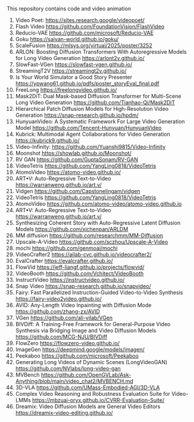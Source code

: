 This repository contains code and video animation

1) Video Poet: 
https://sites.research.google/videopoet/
2) Flash Video
https://github.com/FoundationVision/FlashVideo
3) Reducio-VAE
https://github.com/microsoft/Reducio-VAE
4) Goku
https://saiyan-world.github.io/goku/
5) ScaleFusion
https://mlsys.org/virtual/2025/poster/3252
6) ARLON: Boosting Diffusion Transformers With Autoregressive Models for Long Video Generation
https://arlont2v.github.io/
7) SlowFast-VGen
https://slowfast-vgen.github.io/
8) StreamingT2V
https://streamingt2v.github.io/
9) Is Your World Simulator a Good Story Presenter
https://ypwang61.github.io/pdfs/poster_storyEval_final.pdf
10) FreeLong
https://freelongvideo.github.io/
11) Mask2DiT: Dual Mask-based Diffusion Transformer for Multi-Scene Long Video Generation
https://github.com/Tianhao-Qi/Mask2DiT
12) Hierarchical Patch Diffusion Models for High-Resolution Video Generation
https://snap-research.github.io/hpdm/
13) HunyuanVideo: A Systematic Framework For Large Video Generation Model
https://github.com/Tencent-Hunyuan/HunyuanVideo
14) Kubrick: Multimodal Agent Collaborations for Video Generation
https://kubrick9.github.io/
15) Video-Infinity:
https://github.com/Yuanshi9815/Video-Infinity     
16) Moonshot
https://showlab.github.io/Moonshot/
17) RV GAN
https://github.com/GuptaSonam/RV-GAN
18) VideoTetris
https://github.com/YangLing0818/VideoTetris
19) AtomoVideo
https://atomo-video.github.io/
20) ART•V: Auto-Regressive Text-to-Video
https://warranweng.github.io/art.v/
21) Vidgen
https://github.com/Capstonelingam/vidgen
22) VideoTetris
https://github.com/YangLing0818/VideoTetris
23) AtomoVideo
https://github.com/atomo-video/atomo-video.github.io
24) ART•V: Auto-Regressive Text-to-Video
https://warranweng.github.io/art.v/
25) Synthesizing Coherent Story with Auto-Regressive Latent Diffusion Models
https://github.com/xichenpan/ARLDM
26) MM diffusion
https://github.com/researchmm/MM-Diffusion
27) Upscale-A-Video
https://github.com/sczhou/Upscale-A-Video
28) mochi
https://github.com/genmoai/mochi
29) VideoCrafter2
https://ailab-cvc.github.io/videocrafter2/ 
30) EvalCrafter
https://evalcrafter.github.io/
31) FlowVid
https://jeff-liangf.github.io/projects/flowvid/
32) VideoBooth
https://github.com/Vchitect/VideoBooth
33) InstructVideo
https://instructvideo.github.io/
34) Snap Video
https://snap-research.github.io/snapvideo/
35) Fairy: Fast Parallelized Instruction-Guided Video-to-Video Synthesis
https://fairy-video2video.github.io/
36) AVID: Any-Length Video Inpainting with Diffusion Mode
https://github.com/zhang-zx/AVID
37) VGen
https://github.com/ali-vilab/VGen
38) BIVDiff: A Training-Free Framework for General-Purpose Video Synthesis via Bridging Image and Video Diffusion Models
https://github.com/MCG-NJU/BIVDiff
39) FlowZero
https://flowzero-video.github.io/
40) ImageGen
https://deepmind.google/models/imagen/
41) Peekaboo
https://github.com/microsoft/Peekaboo
42) Generating Long Videos of Dynamic Scenes (LongVideoGAN)
https://github.com/NVlabs/long-video-gan
43) MVBench
https://github.com/OpenGVLab/Ask-Anything/blob/main/video_chat2/MVBENCH.md
44) 3D-VLA
https://github.com/UMass-Embodied-AGI/3D-VLA
45) Complex Video Reasoning and Robustness Evaluation Suite for Video-LMMs
https://mbzuai-oryx.github.io/CVRR-Evaluation-Suite/
46) Dreamix: Video Diffusion Models are General Video Editors
https://dreamix-video-editing.github.io/
